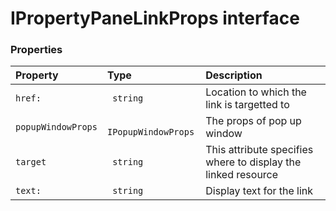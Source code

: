 # IPropertyPaneLinkProps interface





### Properties

| Property	   | Type	| Description|
|:-------------|:-------|:-----------|
|`href:`      |` string` | Location to which the link is targetted to |
|`popupWindowProps`      |` IPopupWindowProps` | The props of pop up window |
|`target`      |` string` | This attribute specifies where to display the linked resource |
|`text:`      |` string` | Display text for the link |




